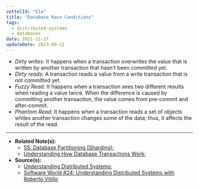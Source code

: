 ```yaml
---
zettelId: "51a"
title: "Database Race Conditions"
tags:
  - distributed-systems
  - databases
date: 2021-11-27
updateDate: 2023-09-21
---
```


- *Dirty writes:* It happens when a transaction overwrites the value that is written by another transaction that hasn't been committed yet.
- *Dirty reads:* A transaction reads a value from a write transaction that is not committed yet.
- *Fuzzy Read:* It happens when a transaction sees two different results when reading a value twice. When the difference is caused by committing another transaction, the value comes from pre-commit and after-commit.
- *Phantom Read:* It happens when a transaction reads a set of objects whiles another transaction changes some of the data; thus, it affects the result of the read.

---

- **Related Note(s):**
  - [55: Database Partitioning (Sharding)](/notes/55/);
  - [Understanding How Database Transactions Work](/books/understanding-how-database-transactions-work/);
- **Source(s):**
  - [Understanding Distributed Systems](https://understandingdistributed.systems/);
  - [Software World #24: Understanding Distributed Systems with Roberto Vitillo](https://candost.substack.com/p/24-understanding-distributed-systems)

